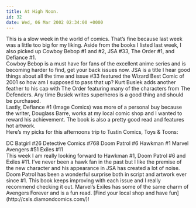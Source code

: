 ```yaml
---
title: At High Noon.
id: 32
date: Wed, 06 Mar 2002 02:34:00 +0000
---
```


This is a slow week in the world of comics. That’s fine because last week was a little too big for my liking. Aside from the books I listed last week, I also picked up Cowboy Bebop #1 and #2, JSA #33, The Order #1, and Defiance #1.  
 Cowboy Bebop is a must have for fans of the excellent anime series and is becoming harder to find, get your back issues now. JSA is a title I hear good things about all the time and issue #33 featured the Wizard Best Comic of 2001 so how am I supposed to pass that up? Kurt Busiek adds another feather to his cap with The Order featuring many of the characters from The Defenders. Any time Busiek writes superheros is a good thing and should be purchased.  
 Lastly, Defiance #1 (Image Comics) was more of a personal buy because the writer, Douglass Barre, works at my local comic shop and I wanted to reward his achievement. The book is also a pretty good read and features hot artwork.  
 Here’s my picks for this afternoons trip to Tustin Comics, Toys & Toons:

<div class="list"><span class="caps">DC</span>  
 Batgirl #26  
 Detective Comics #768  
 Doom Patrol #6  
 Hawkman #1  
<span class="caps">Marvel</span>  
 Avengers #51  
 Exiles #11 </div>This week I am really looking forward to Hawkman #1, Doom Patrol #6 and Exiles #11. I’ve never been a hawk fan in the past but I like the premise of the new character and his appearance in JSA has created a lot of noise. Doom Patrol has been a wonderful surprise both in script and artwork ever since #1. This book keeps improving with each issue and I really recommend checking it out. Marvel’s Exiles has some of the same charm of Avengers Forever and is a fun read.  
[Find your local shop and have fun](http://csls.diamondcomics.com/)!


